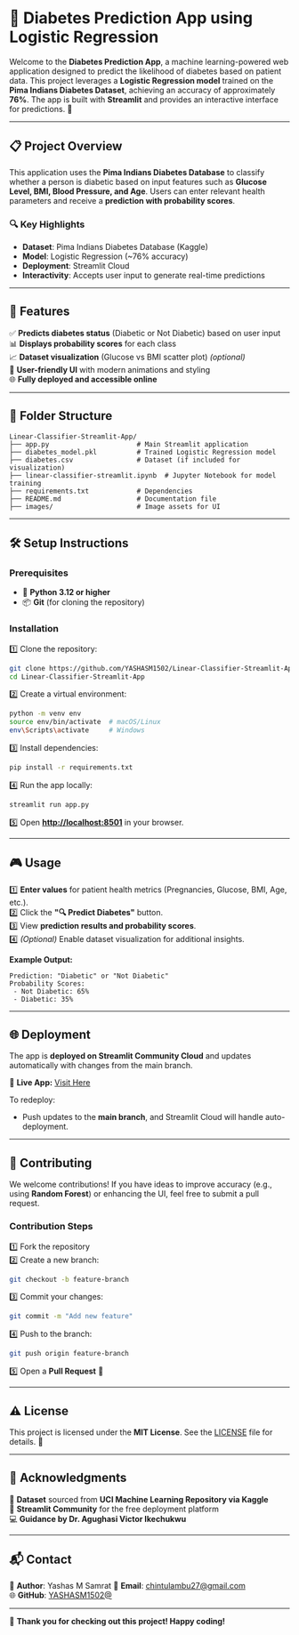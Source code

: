 # 🎯 Diabetes Prediction App using Logistic Regression

Welcome to the **Diabetes Prediction App**, a machine learning-powered web application designed to predict the likelihood of diabetes based on patient data. This project leverages a **Logistic Regression model** trained on the **Pima Indians Diabetes Dataset**, achieving an accuracy of approximately **76%**. The app is built with **Streamlit** and provides an interactive interface for predictions. 🚀

---

## 📋 Project Overview

This application uses the **Pima Indians Diabetes Database** to classify whether a person is diabetic based on input features such as **Glucose Level, BMI, Blood Pressure, and Age**. Users can enter relevant health parameters and receive a **prediction with probability scores**.

### 🔍 Key Highlights

- **Dataset**: Pima Indians Diabetes Database (Kaggle)
- **Model**: Logistic Regression (~76% accuracy)
- **Deployment**: Streamlit Cloud
- **Interactivity**: Accepts user input to generate real-time predictions

---

## 🚀 Features

✅ **Predicts diabetes status** (Diabetic or Not Diabetic) based on user input  
📊 **Displays probability scores** for each class  
📈 **Dataset visualization** (Glucose vs BMI scatter plot) *(optional)*  
🎨 **User-friendly UI** with modern animations and styling  
🌐 **Fully deployed and accessible online**  

---

## 📂 Folder Structure

```
Linear-Classifier-Streamlit-App/
├── app.py                      # Main Streamlit application
├── diabetes_model.pkl          # Trained Logistic Regression model
├── diabetes.csv                # Dataset (if included for visualization)
├── linear-classifier-streamlit.ipynb  # Jupyter Notebook for model training
├── requirements.txt            # Dependencies
├── README.md                   # Documentation file
├── images/                     # Image assets for UI
```

---

## 🛠️ Setup Instructions

### **Prerequisites**

- 🐍 **Python 3.12 or higher**
- 📦 **Git** (for cloning the repository)

### **Installation**

1️⃣ Clone the repository:

```bash
git clone https://github.com/YASHASM1502/Linear-Classifier-Streamlit-App.git
cd Linear-Classifier-Streamlit-App
```

2️⃣ Create a virtual environment:

```bash
python -m venv env
source env/bin/activate  # macOS/Linux
env\Scripts\activate     # Windows
```

3️⃣ Install dependencies:

```bash
pip install -r requirements.txt
```

4️⃣ Run the app locally:

```bash
streamlit run app.py
```

5️⃣ Open **[http://localhost:8501](http://localhost:8501)** in your browser.

---

## 🎮 Usage

1️⃣ **Enter values** for patient health metrics (Pregnancies, Glucose, BMI, Age, etc.).  
2️⃣ Click the **"🔍 Predict Diabetes"** button.  
3️⃣ View **prediction results and probability scores**.  
4️⃣ *(Optional)* Enable dataset visualization for additional insights.  

**Example Output:**

```
Prediction: "Diabetic" or "Not Diabetic"
Probability Scores:
 - Not Diabetic: 65%
 - Diabetic: 35%
```

---

## 🌐 Deployment

The app is **deployed on Streamlit Community Cloud** and updates automatically with changes from the main branch.

🔗 **Live App:** [Visit Here](https://github.com/YASHASM1502/Linear-Classifier-Streamlit-App/tree/main)

To redeploy:

- Push updates to the **main branch**, and Streamlit Cloud will handle auto-deployment.

---

## 🤝 Contributing

We welcome contributions! If you have ideas to improve accuracy (e.g., using **Random Forest**) or enhancing the UI, feel free to submit a pull request.

### **Contribution Steps**

1️⃣ Fork the repository  
2️⃣ Create a new branch:

```bash
git checkout -b feature-branch
```

3️⃣ Commit your changes:

```bash
git commit -m "Add new feature"
```

4️⃣ Push to the branch:

```bash
git push origin feature-branch
```

5️⃣ Open a **Pull Request** 🎉  

---

## ⚠️ License

This project is licensed under the **MIT License**. See the [LICENSE](LICENSE) file for details. 📜

---

## 🙏 Acknowledgments

🌟 **Dataset** sourced from **UCI Machine Learning Repository via Kaggle**  
🎉 **Streamlit Community** for the free deployment platform  
💻 **Guidance by Dr. Agughasi Victor Ikechukwu**  

---

## 📬 Contact

👤 **Author**: Yashas M Samrat
📧 **Email**: [chintulambu27@gmail.com](mailto:chintulambu27@gmail.com)  
🌐 **GitHub**: [YASHASM1502@](https://github.com/rixscx)  

---

🚀 **Thank you for checking out this project! Happy coding!**

